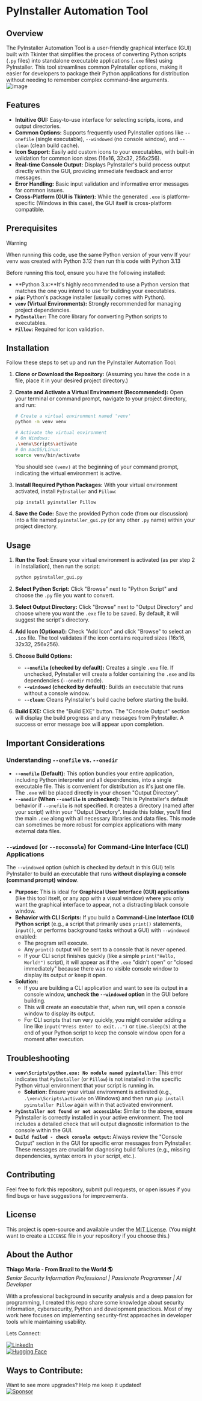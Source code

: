 
# PyInstaller Automation Tool

## Overview

The PyInstaller Automation Tool is a user-friendly graphical interface (GUI) built with Tkinter that simplifies the process of converting Python scripts (`.py` files) into standalone executable applications (`.exe` files) using PyInstaller. This tool streamlines common PyInstaller options, making it easier for developers to package their Python applications for distribution without needing to remember complex command-line arguments.  
![image](https://github.com/user-attachments/assets/e76d3c14-487a-4814-b7a4-1c49a7abf8ac)  

## Features

*   **Intuitive GUI:** Easy-to-use interface for selecting scripts, icons, and output directories.
*   **Common Options:** Supports frequently used PyInstaller options like `--onefile` (single executable), `--windowed` (no console window), and `--clean` (clean build cache).
*   **Icon Support:** Easily add custom icons to your executables, with built-in validation for common icon sizes (16x16, 32x32, 256x256).
*   **Real-time Console Output:** Displays PyInstaller's build process output directly within the GUI, providing immediate feedback and error messages.
*   **Error Handling:** Basic input validation and informative error messages for common issues.
*   **Cross-Platform (GUI is Tkinter):** While the generated `.exe` is platform-specific (Windows in this case), the GUI itself is cross-platform compatible.

## Prerequisites
> [!WARNING]  
> When running this code, use the same Python version of your venv
> If your venv was created with Python 3.12 then run this code with Python 3.13

Before running this tool, ensure you have the following installed:

*   **Python 3.x:**It's highly recommended to use a Python version that matches the one you intend to use for building your executables.
*   **`pip`:** Python's package installer (usually comes with Python).
*   **`venv` (Virtual Environments):** Strongly recommended for managing project dependencies.
*   **`PyInstaller`:** The core library for converting Python scripts to executables.
*   **`Pillow`:** Required for icon validation.

## Installation

Follow these steps to set up and run the PyInstaller Automation Tool:

1.  **Clone or Download the Repository:**
    (Assuming you have the code in a file, place it in your desired project directory.)

2.  **Create and Activate a Virtual Environment (Recommended):**
    Open your terminal or command prompt, navigate to your project directory, and run:

    ```bash
    # Create a virtual environment named 'venv'
    python -m venv venv

    # Activate the virtual environment
    # On Windows:
    .\venv\Scripts\activate
    # On macOS/Linux:
    source venv/bin/activate
    ```
    You should see `(venv)` at the beginning of your command prompt, indicating the virtual environment is active.

3.  **Install Required Python Packages:**
    With your virtual environment activated, install `PyInstaller` and `Pillow`:

    ```bash
    pip install pyinstaller Pillow
    ```

4.  **Save the Code:**
    Save the provided Python code (from our discussion) into a file named `pyinstaller_gui.py` (or any other `.py` name) within your project directory.

## Usage

1.  **Run the Tool:**
    Ensure your virtual environment is activated (as per step 2 in Installation), then run the script:

    ```bash
    python pyinstaller_gui.py
    ```

2.  **Select Python Script:**
    Click "Browse" next to "Python Script" and choose the `.py` file you want to convert.

3.  **Select Output Directory:**
    Click "Browse" next to "Output Directory" and choose where you want the `.exe` file to be saved. By default, it will suggest the script's directory.

4.  **Add Icon (Optional):**
    Check "Add Icon" and click "Browse" to select an `.ico` file. The tool validates if the icon contains required sizes (16x16, 32x32, 256x256).

5.  **Choose Build Options:**
    *   **`--onefile` (checked by default):** Creates a single `.exe` file. If unchecked, PyInstaller will create a folder containing the `.exe` and its dependencies (`--onedir` mode).
    *   **`--windowed` (checked by default):** Builds an executable that runs without a console window.
    *   **`--clean`:** Cleans PyInstaller's build cache before starting the build.

6.  **Build EXE:**
    Click the "Build EXE" button. The "Console Output" section will display the build progress and any messages from PyInstaller. A success or error message box will appear upon completion.

## Important Considerations

### Understanding `--onefile` vs. `--onedir`

*   **`--onefile` (Default):** This option bundles your entire application, including Python interpreter and all dependencies, into a single executable file. This is convenient for distribution as it's just one file. The `.exe` will be placed directly in your chosen "Output Directory".
*   **`--onedir` (When `--onefile` is unchecked):** This is PyInstaller's default behavior if `--onefile` is not specified. It creates a directory (named after your script) within your "Output Directory". Inside this folder, you'll find the main `.exe` along with all necessary libraries and data files. This mode can sometimes be more robust for complex applications with many external data files.

### `--windowed` (or `--noconsole`) for Command-Line Interface (CLI) Applications

The `--windowed` option (which is checked by default in this GUI) tells PyInstaller to build an executable that runs **without displaying a console (command prompt) window**.

*   **Purpose:** This is ideal for **Graphical User Interface (GUI) applications** (like this tool itself, or any app with a visual window) where you only want the graphical interface to appear, not a distracting black console window.
*   **Behavior with CLI Scripts:** If you build a **Command-Line Interface (CLI) Python script** (e.g., a script that primarily uses `print()` statements, `input()`, or performs background tasks without a GUI) with `--windowed` enabled:
    *   The program *will* execute.
    *   Any `print()` output will be sent to a console that is never opened.
    *   If your CLI script finishes quickly (like a simple `print("Hello, World!")` script), it will appear as if the `.exe` "didn't open" or "closed immediately" because there was no visible console window to display its output or keep it open.
*   **Solution:**
    *   If you are building a CLI application and want to see its output in a console window, **uncheck the `--windowed` option** in the GUI before building.
    *   This will create an executable that, when run, will open a console window to display its output.
    *   For CLI scripts that run very quickly, you might consider adding a line like `input("Press Enter to exit...")` or `time.sleep(5)` at the end of your Python script to keep the console window open for a moment after execution.

## Troubleshooting

*   **`venv\Scripts\python.exe: No module named pyinstaller`:**
    This error indicates that `PyInstaller` (or `Pillow`) is not installed in the specific Python virtual environment that your script is running in.
    *   **Solution:** Ensure your virtual environment is activated (e.g., `.\venv\Scripts\activate` on Windows) and then run `pip install pyinstaller Pillow` again within that activated environment.
*   **`PyInstaller not found or not accessible`:**
    Similar to the above, ensure PyInstaller is correctly installed in your active environment. The tool includes a detailed check that will output diagnostic information to the console within the GUI.
*   **`Build failed - check console output`:**
    Always review the "Console Output" section in the GUI for specific error messages from PyInstaller. These messages are crucial for diagnosing build failures (e.g., missing dependencies, syntax errors in your script, etc.).

## Contributing

Feel free to fork this repository, submit pull requests, or open issues if you find bugs or have suggestions for improvements.

## License

This project is open-source and available under the [MIT License](LICENSE). (You might want to create a `LICENSE` file in your repository if you choose this.)

## About the Author   

**Thiago Maria - From Brazil to the World 🌎**  
*Senior Security Information Professional | Passionate Programmer | AI Developer*

With a professional background in security analysis and a deep passion for programming, I created this repo share some knowledge about security information, cybersecurity, Python and development practices. Most of my work here focuses on implementing security-first approaches in developer tools while maintaining usability.

Lets Connect:

[![LinkedIn](https://img.shields.io/badge/LinkedIn-Connect-blue)](https://www.linkedin.com/in/thiago-cequeira-99202239/)  
[![Hugging Face](https://img.shields.io/badge/🤗Hugging_Face-AI_projects-yellow)](https://huggingface.co/ThiSecur)

 
## Ways to Contribute:   
 Want to see more upgrades? Help me keep it updated!    
 [![Sponsor](https://img.shields.io/badge/Sponsor-%E2%9D%A4-red)](https://github.com/sponsors/ThiagoMaria-SecurityIT)  
